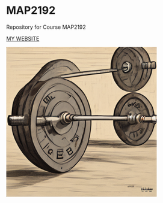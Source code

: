 # MAP2192
Repository for Course MAP2192

[MY WEBSITE]([https://malb88-eng.github.io/MAP2192/](https://github.com/MalB88-eng/MAP2192/blob/main/index.html]))

<img src ="https://raw.githubusercontent.com/MalB88-eng/MAP2192/main/Barbell.png" width = 400>
